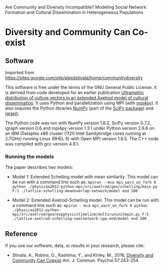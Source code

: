 Are Community and Diversity Incompatible? Modeling Social Network Formation and Cultural Dissemination in Heterogeneous Populations
# Diversity and Community Can Co-exist

## Software

Imported from https://sites.google.com/site/alexdstivala/home/communitydiversity

This software is free under the terms of the GNU General Public License.
It is derived from code developed for an earlier publication
[Ultrametric distribution of culture vectors in an extended Axelrod model of cultural dissemination](http://munk.cis.unimelb.edu.au/~stivalaa/ultrametric_axelrod/).
It uses Python
and parallelization using MPI (with [mpi4py](http://mpi4py.scipy.org/)). It also requires the Python libraries [NumPy](http://www.numpy.org/) (part of the [SciPy package](http://www.scipy.org/)) and 
[igraph](http://igraph.sourceforge.net/).

The Python code was run with NumPy version 1.6.2, SciPy version 0.7.2, igraph version 0.6 and mpi4py version 1.3.1 under Python version 2.6.6 on an IBM iDataplex x86 cluster (1120 Intel Sandybridge cores running at 2.7GHz) running Linux (RHEL 6) with Open MPI version 1.6.5.
The C++ code was compiled with gcc version 4.9.1. 
### Running the models

The paper describes two models:

- Model 1: Extended Schelling model with mean similarity. This model can be run with a command line such as: `mpirun --mca mpi_warn_on_fork 0 python ./physicaa2012-python-mpi/src/axelrod/geo/schelling/main.py F:1 ./lattice-schelling-meanoverlap-network/model end 500`

- Model 2: Extended Axelrod-Schelling model. This model can be run with a command line such as: `mpirun --mca mpi_warn_on_fork 0 python ./physicaa2012-python-mpi/src/axelrod/geo/expphysicstimeline/multiruninitmain.py F:5 ./lattice-axelrod-schelling-nealnetwork-cpp-end/model end 500`

## Reference

If you use our software, data, or results in your research, please cite:

- Stivala, A., Robins, G., Kashima, Y., and Kirley, M., 2016,
[Diversity and Community Can Coexist](http://onlinelibrary.wiley.com/doi/10.1002/ajcp.12021/abstract) Am. J. Commun. Psychol.57:243-254

